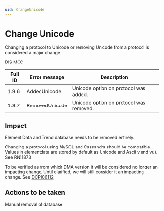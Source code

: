 ```yaml
---
uid: ChangeUnicode
---
```


# Change Unicode

Changing a protocol to Unicode or removing Unicode from a protocol is considered a major change.

DIS MCC

| Full ID | Error message | Description |
|---------|---------------|-------------|
| 1.9.6   | AddedUnicode   | Unicode option on protocol was added.   |
| 1.9.7   | RemovedUnicode | Unicode option on protocol was removed. |

## Impact

Element Data and Trend database needs to be removed entirely.

Changing a protocol using MySQL and Cassandra should be compatible. Values in elementdata are stored by default as Unicode and Ascii v and vu). See RN11873

To be verified as from which DMA version it will be considered no longer an impacting change. Until clarified, we will still consider it an impacting change. See [DCP106112](https://collaboration.dataminer.services/task/106112)

## Actions to be taken

Manual removal of database
